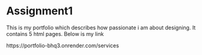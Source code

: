 # Assignment1
<p>This is my portfolio which describes how passionate i am about designing. It contains 5 html pages. Below is my link</p>
https://portfolio-bhq3.onrender.com/services
